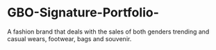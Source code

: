 # GBO-Signature-Portfolio-
A fashion brand that deals with the sales of both genders trending and casual wears, footwear, bags and souvenir.
